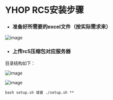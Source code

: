 # YHOP RC5安装步骤

- ### ****准备好所需要的excel文件（按实际需求来）****

![image](https://github.com/bevis126/Yhop-rc5-installer/assets/27944125/1d396647-e8ea-4577-9d2a-615fa3157fac)

  
- ### ****上传rc5压缩包对应服务器****
目录结构如下：

![image](https://github.com/bevis126/Yhop-rc5-installer/assets/27944125/0ca2bf90-3594-4b6d-be9c-1a53b60d556b)


![image](https://github.com/bevis126/Yhop-rc5-installer/assets/27944125/26c6ac62-d62f-4e11-a731-d09c856193bf)


```
bash setup.sh 或者 ./setup.sh **
```
